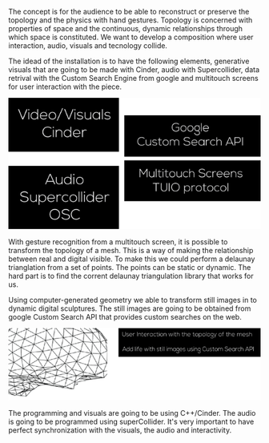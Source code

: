 The concept is for the audience to be able to reconstruct or preserve the topology and the physics with hand gestures. Topology is concerned with properties of space and the continuous, dynamic relationships through which space is constituted. We want to develop a composition where user interaction, audio, visuals and tecnology collide. 

The idead of the installation is to have the following elements, generative visuals that are going to be made with Cinder, audio with Supercollider, data retrival with the Custom Search Engine from google and multitouch screens for user interaction with the piece.

![flow](../project_images/info.png "info")

With gesture recognition from a multitouch screen, it is possible to transform the topology of a mesh. This is a way of making the relationship between real and digital visible. To make this we could perform a delaunay trianglation from a set of points. The points can be static or dynamic. The hard part is to find the corrent delaunay triangulation library that works for us.

Using computer-generated geometry we able to transform still images in to dynamic digital sculptures. The still images are going to be obtained from google Custom Search API that provides custom searches on the web.

![flow](../project_images/topo.png "info")

The programming and visuals are going to be using C++/Cinder. The audio is going to be programmed using superCollider. It's very important to have perfect synchronization with the visuals, the audio and interactivity.

